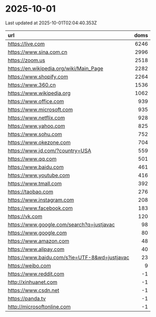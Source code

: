 # 2025-10-01

<!-- BEGIN -->
Last updated at 2025-10-01T02:04:40.353Z

url | doms
:- | -:
https://live.com | 6246
https://www.sina.com.cn | 2996
https://zoom.us | 2518
https://en.wikipedia.org/wiki/Main_Page | 2282
https://www.shopify.com | 2264
https://www.360.cn | 1536
https://www.wikipedia.org | 1062
https://www.office.com | 939
https://www.microsoft.com | 935
https://www.netflix.com | 928
https://www.yahoo.com | 825
https://www.sohu.com | 752
https://www.okezone.com | 704
https://www.jd.com/?country=USA | 559
https://www.qq.com | 501
https://www.baidu.com | 461
https://www.youtube.com | 416
https://www.tmall.com | 392
https://taobao.com | 276
https://www.instagram.com | 208
https://www.facebook.com | 183
https://vk.com | 120
https://www.google.com/search?q=justjavac | 98
https://www.google.com | 80
https://www.amazon.com | 48
https://www.alipay.com | 40
https://www.baidu.com/s?ie=UTF-8&wd=justjavac | 23
https://weibo.com | 9
https://www.reddit.com | -1
http://xinhuanet.com | -1
https://www.csdn.net | -1
https://panda.tv | -1
http://microsoftonline.com | -1
<!-- END -->
